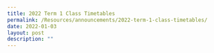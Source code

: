 ```yaml
---
title: 2022 Term 1 Class Timetables
permalink: /Resources/announcements/2022-term-1-class-timetables/
date: 2022-01-03
layout: post
description: ""
---
```

